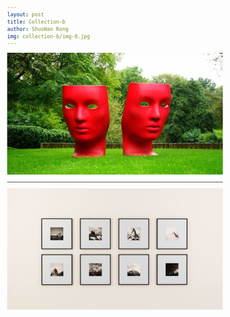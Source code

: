 ```yaml
---
layout: post
title: Collection-b
author: ShuoHan Rong
img: collection-b/img-0.jpg
---
```


![img-0](/img/collection-b/img-0.jpg)

---

![img-1](/img/collection-b/img-1.jpg)
